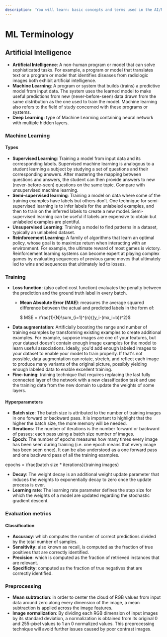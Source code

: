 ```yaml
---
description: 'You will learn: basic concepts and terms used in the AI/ML community.'
---
```


# ML Terminology

## Artificial Intelligence

* **Artificial Intelligence**: A non-human program or model that can solve sophisticated tasks. For example, a program or model that translates text or a program or model that identifies diseases from radiologic images both exhibit artificial intelligence.
* **Machine Learning**: A program or system that builds \(trains\) a predictive model from input data. The system uses the learned model to make useful predictions from new \(never-before-seen\) data drawn from the same distribution as the one used to train the model. Machine learning also refers to the field of study concerned with these programs or systems.
* **Deep Learning**: type of Machine Learning containing neural network with multiple hidden layers.

### Machine Learning

#### Types

* **Supervised Learning**: Training a model from input data and its corresponding labels. Supervised machine learning is analogous to a student learning a subject by studying a set of questions and their corresponding answers. After mastering the mapping between questions and answers, the student can then provide answers to new \(never-before-seen\) questions on the same topic. Compare with unsupervised machine learning.
* **Semi-supervised learning**: Training a model on data where some of the training examples have labels but others don’t. One technique for semi-supervised learning is to infer labels for the unlabeled examples, and then to train on the inferred labels to create a new model. Semi-supervised learning can be useful if labels are expensive to obtain but unlabeled examples are plentiful.
* **Unsupervised Learning**: Training a model to find patterns in a dataset, typically an unlabeled dataset.
* **Reinforcement Learning**: A family of algorithms that learn an optimal policy, whose goal is to maximize return when interacting with an environment. For example, the ultimate reward of most games is victory. Reinforcement learning systems can become expert at playing complex games by evaluating sequences of previous game moves that ultimately led to wins and sequences that ultimately led to losses.

### Training

* **Loss function**: \(also called cost function\) evaluates the penalty between the prediction and the ground truth label in every batch.
  * **Mean Absolute Error \(MAE\)**: measures the average squared difference between the actual and predicted labels in the form of:

    $ MSE = \frac{1}{N}\sum\_{i=1}^{n}{\(y\_i-\(mx\_i+b\)\)^2}$
* **Data augmentation**: Artificially boosting the range and number of training examples by transforming existing examples to create additional examples. For example, suppose images are one of your features, but your dataset doesn't contain enough image examples for the model to learn useful associations. Ideally, you'd add enough labeled images to your dataset to enable your model to train properly. If that's not possible, data augmentation can rotate, stretch, and reflect each image to produce many variants of the original picture, possibly yielding enough labeled data to enable excellent training.
* **Fine-tuning**: training technique that requires replacing the last fully connected layer of the network with a new classification task and use the training data from the new domain to update the weights of some layers.

#### Hyperparameters

* **Batch size**: The batch size is attributed to the number of training images in one forward or backward pass. It is important to highlight that the higher the batch size, the more memory will be needed.
* **Iterations**: The number of iterations is the number forward or backward of passes: each pass using a batch size number of images.
* **Epoch**: The number of epochs measures how many times every image has been seen during training \(i.e. one epoch means that every image has been seen once\). It can be also understood as a one forward pass and one backward pass of all the training examples.

epochs = \frac{batch size \* iterations}{training images}



* **Decay**: The weight decay is an additional weight update parameter that induces the weights to exponentially decay to zero once the update process is over.
* **Learning rate**: The learning rate parameter defines the step size for which the weights of a model are updated regarding the stochastic gradient descent.

### Evaluation metrics

#### Classification

* **Accuracy**: which computes the number of correct predictions divided by the total number of samples.
* **Sensitivity:** also known as recall, is computed as the fraction of true positives that are correctly identified.
* **Precision**: which is computed as the fraction of retrieved instances that are relevant.
* **Specificity**: computed as the fraction of true negatives that are correctly identified.

### Preprocessing

* **Mean subtraction**: in order to center the cloud of RGB values from input data around zero along every dimension of the image, a mean subtraction is applied across the image features.
* **Image normalization**: By dividing each RGB dimension of input images by its standard deviation, a normalization is obtained from its original 0 and 255-pixel values to 1 an 0 normalized values. This preprocessing technique will avoid further issues caused by poor contrast images.

